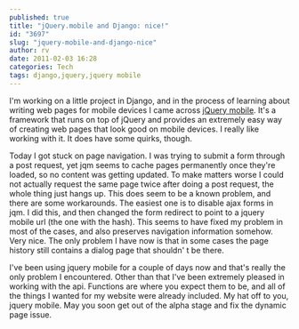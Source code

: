 ```yaml
---
published: true
title: "jQuery.mobile and Django: nice!"
id: "3697"
slug: "jquery-mobile-and-django-nice"
author: rv
date: 2011-02-03 16:28
categories: Tech
tags: django,jquery,jquery mobile
---
```

I'm working on a little project in Django, and in the process of learning about writing web pages for mobile devices I came across <a href="http://jquerymobile.com/" target="_blank">jQuery mobile</a>. It's a framework that runs on top of jQuery and provides an extremely easy way of creating web pages that look good on mobile devices. I really like working with it. It does have some quirks, though.

Today I got stuck on page navigation. I was trying to submit a form through a post request, yet jqm seems to cache pages permanently once they're loaded, so no content was getting updated. To make matters worse I could not actually request the same page twice after doing a post request, the whole thing just hangs up. This does seem to be a known problem, and there are some workarounds. The easiest one is to disable ajax forms in jqm. I did this, and then changed the form redirect to point to a jquery mobile url (the one with the hash). This seems to have fixed my problem in most of the cases, and also preserves navigation information somehow. Very nice. The only problem I have now is that in some cases the page history still contains a dialog page that shouldn' t be there.

I've been using jquery mobile for a couple of days now and that's really the only problem I encountered. Other than that I've been extremely pleased in working with the api. Functions are where you expect them to be, and all of the things I wanted for my website were already included. My hat off to you, jquery mobile. May you soon get out of the alpha stage and fix the dynamic page issue.

&nbsp;